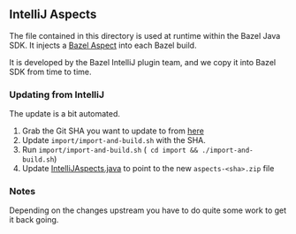 ## IntelliJ Aspects

The file contained in this directory is used at runtime within the Bazel Java SDK.
It injects a [Bazel Aspect](https://docs.bazel.build/versions/master/skylark/aspects.html) into each Bazel build.

It is developed by the Bazel IntelliJ plugin team, and we copy it into Bazel SDK from time to time.

### Updating from IntelliJ

The update is a bit automated.

1. Grab the Git SHA you want to update to from [here](https://github.com/bazelbuild/intellij/commits/master/aspect)
2. Update `import/import-and-build.sh` with the SHA.
3. Run `import/import-and-build.sh` (` cd import && ./import-and-build.sh`)
4. Update [IntelliJAspects.java](../src/main/java/com/salesforce/bazel/sdk/aspects/intellij/IntellijAspects.java) to point to the new `aspects-<sha>.zip` file

### Notes

Depending on the changes upstream you have to do quite some work to get it back going.
